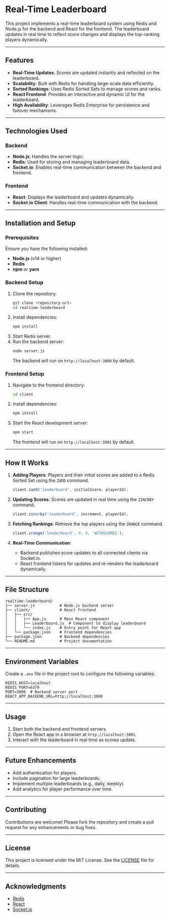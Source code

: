 # Real-Time Leaderboard

This project implements a real-time leaderboard system using Redis and Node.js for the backend and React for the frontend. The leaderboard updates in real time to reflect score changes and displays the top-ranking players dynamically.

---

## Features

- **Real-Time Updates**: Scores are updated instantly and reflected on the leaderboard.
- **Scalability**: Built with Redis for handling large-scale data efficiently.
- **Sorted Rankings**: Uses Redis Sorted Sets to manage scores and ranks.
- **React Frontend**: Provides an interactive and dynamic UI for the leaderboard.
- **High Availability**: Leverages Redis Enterprise for persistence and failover mechanisms.

---

## Technologies Used

### Backend
- **Node.js**: Handles the server logic.
- **Redis**: Used for storing and managing leaderboard data.
- **Socket.io**: Enables real-time communication between the backend and frontend.

### Frontend
- **React**: Displays the leaderboard and updates dynamically.
- **Socket.io Client**: Handles real-time communication with the backend.

---

## Installation and Setup

### Prerequisites
Ensure you have the following installed:
- **Node.js** (v14 or higher)
- **Redis**
- **npm** or **yarn**

### Backend Setup
1. Clone the repository:
   ```bash
   git clone <repository-url>
   cd realtime-leaderboard
   ```
2. Install dependencies:
   ```bash
   npm install
   ```
3. Start Redis server.
4. Run the backend server:
   ```bash
   node server.js
   ```
   The backend will run on `http://localhost:3000` by default.

### Frontend Setup
1. Navigate to the frontend directory:
   ```bash
   cd client
   ```
2. Install dependencies:
   ```bash
   npm install
   ```
3. Start the React development server:
   ```bash
   npm start
   ```
   The frontend will run on `http://localhost:3001` by default.

---

## How It Works

1. **Adding Players**:
   Players and their initial scores are added to a Redis Sorted Set using the `ZADD` command.
   ```javascript
   client.zadd('leaderboard', initialScore, playerId);
   ```

2. **Updating Scores**:
   Scores are updated in real time using the `ZINCRBY` command.
   ```javascript
   client.zincrby('leaderboard', increment, playerId);
   ```

3. **Fetching Rankings**:
   Retrieve the top players using the `ZRANGE` command.
   ```javascript
   client.zrange('leaderboard', 0, 9, 'WITHSCORES');
   ```

4. **Real-Time Communication**:
   - Backend publishes score updates to all connected clients via Socket.io.
   - React frontend listens for updates and re-renders the leaderboard dynamically.

---

## File Structure

```
realtime-leaderboard/
├── server.js           # Node.js backend server
├── client/             # React frontend
│   ├── src/
│   │   ├── App.js      # Main React component
│   │   ├── Leaderboard.js  # Component to display leaderboard
│   │   └── index.js    # Entry point for React app
│   └── package.json    # Frontend dependencies
├── package.json        # Backend dependencies
└── README.md           # Project documentation
```

---

## Environment Variables
Create a `.env` file in the project root to configure the following variables:

```env
REDIS_HOST=localhost
REDIS_PORT=6379
PORT=3000  # Backend server port
REACT_APP_BACKEND_URL=http://localhost:3000
```

---

## Usage
1. Start both the backend and frontend servers.
2. Open the React app in a browser at `http://localhost:3001`.
3. Interact with the leaderboard in real time as scores update.

---

## Future Enhancements
- Add authentication for players.
- Include pagination for large leaderboards.
- Implement multiple leaderboards (e.g., daily, weekly).
- Add analytics for player performance over time.

---

## Contributing
Contributions are welcome! Please fork the repository and create a pull request for any enhancements or bug fixes.

---

## License
This project is licensed under the MIT License. See the [LICENSE](LICENSE) file for details.

---

## Acknowledgments
- [Redis](https://redis.io/)
- [React](https://reactjs.org/)
- [Socket.io](https://socket.io/)
